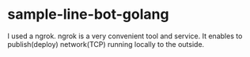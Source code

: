 # sample-line-bot-golang
I used a ngrok. ngrok is a very convenient tool and service. It enables to publish(deploy) network(TCP) running locally to the outside.  

